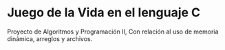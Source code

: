 # Juego de la Vida en el lenguaje C

Proyecto de Algoritmos y Programación II, Con relación al uso de memoria dinámica, arreglos y archivos.
